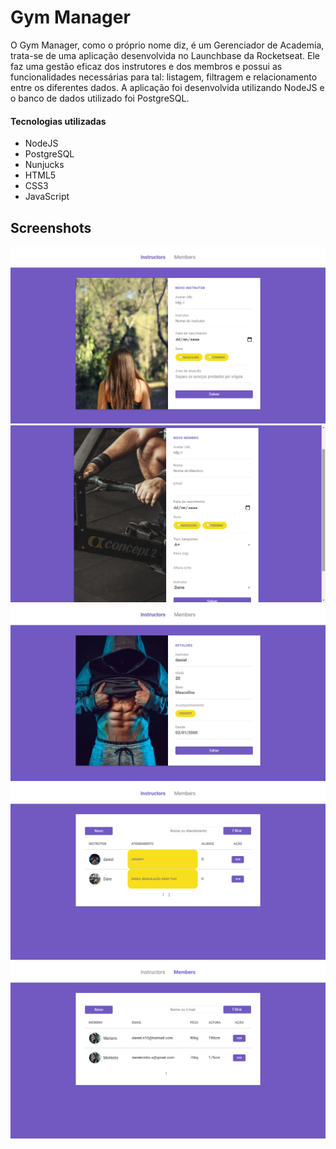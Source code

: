 # Gym Manager

O Gym Manager, como o próprio nome diz, é um Gerenciador de Academia, trata-se de uma aplicação desenvolvida no Launchbase da Rocketseat. Ele faz uma gestão eficaz dos instrutores e dos membros e possui as funcionalidades necessárias para tal: listagem, filtragem e relacionamento entre os diferentes dados. A aplicação foi desenvolvida utilizando NodeJS e o banco de dados utilizado foi PostgreSQL.

#### Tecnologias utilizadas
- NodeJS
- PostgreSQL
- Nunjucks
- HTML5 
- CSS3
- JavaScript

## Screenshots

![imagem](https://raw.githubusercontent.com/psdaniel/assets/master/gym-manager/2020-07-23%20(10).png)
![imagem](https://raw.githubusercontent.com/psdaniel/assets/master/gym-manager/2020-07-23%20(11).png)
![imagem](https://raw.githubusercontent.com/psdaniel/assets/master/gym-manager/2020-07-23%20(13).png)
![imagem](https://raw.githubusercontent.com/psdaniel/assets/master/gym-manager/2020-07-23%20(6).png)
![imagem](https://raw.githubusercontent.com/psdaniel/assets/master/gym-manager/2020-07-23%20(8).png)


